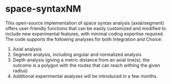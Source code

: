 # space-syntaxNM
This open-source implementation of space syntax analysis (axial/segment) offers user-friendly functions that can be easily customized and modified to include new experimental features, with minimal coding expertise required. The code supports the following analyses for both Integration and Choice:
1. Axial analysis
2. Segment analysis, including angular and normalized analysis
3. Depth analysis (giving a metric distance from an axial line(s); the outcome is a polygon with the routes that can reach withing the given radius)
4. Additional experimental analyses will be introduced in a few months.
